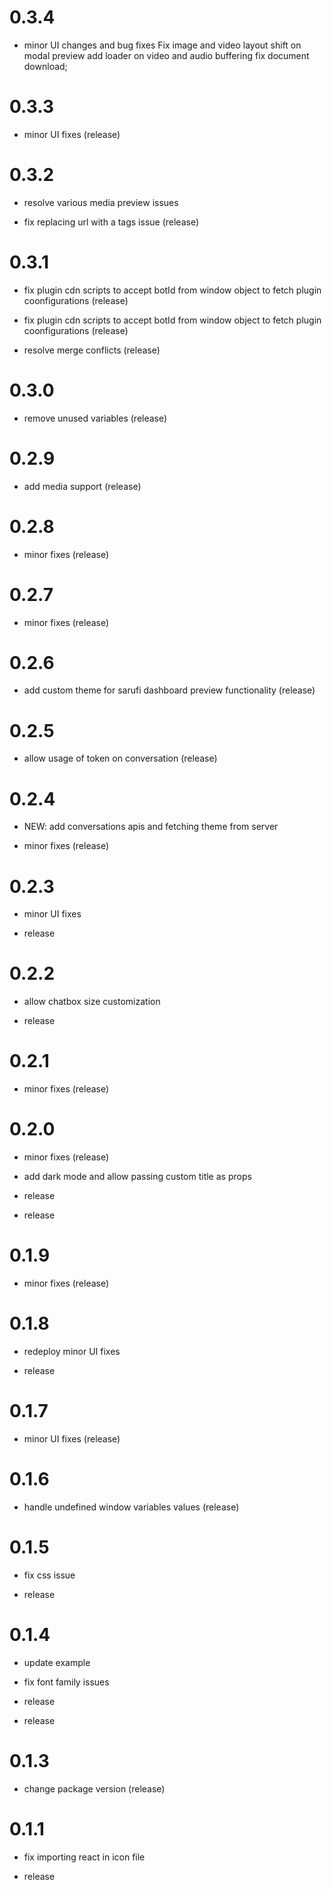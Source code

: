 # 0.3.4
* minor UI changes and bug fixes
Fix image and video layout shift on modal preview
add loader on video and audio buffering
fix document download;
# 0.3.3
* minor UI fixes (release)
# 0.3.2
* resolve various media preview issues

* fix replacing url with a tags issue (release)
# 0.3.1
* fix plugin cdn scripts to accept botId from window object to fetch plugin coonfigurations (release)

* fix plugin cdn scripts to accept botId from window object to fetch plugin coonfigurations (release)

* resolve merge conflicts (release)
# 0.3.0
* remove unused variables (release)
# 0.2.9
* add media support (release)
# 0.2.8
* minor fixes (release)
# 0.2.7
* minor fixes (release)
# 0.2.6
* add custom theme for sarufi dashboard preview functionality (release)
# 0.2.5
* allow usage of token on conversation (release)
# 0.2.4
* NEW: add conversations apis and fetching theme from server

* minor fixes (release)
# 0.2.3
* minor UI fixes

* release
# 0.2.2
* allow chatbox size customization

* release
# 0.2.1
* minor fixes (release)
# 0.2.0
* minor fixes (release)

* add dark mode and allow passing custom title as props

* release

* release
# 0.1.9
* minor fixes (release)
# 0.1.8
* redeploy minor UI fixes

* release
# 0.1.7
* minor UI fixes (release)
# 0.1.6
* handle undefined window variables values (release)
# 0.1.5
* fix css issue

* release
# 0.1.4
* update example

* fix font family issues

* release

* release
# 0.1.3
* change package version (release)
# 0.1.1
* fix importing react in icon file

* release

